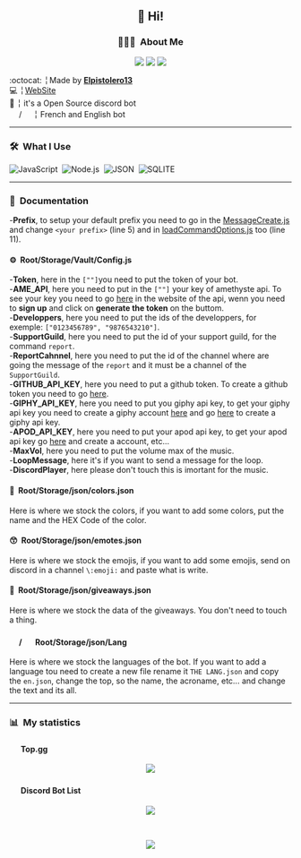 <h2 align="center">👋 Hi!</h2>
<h3 align="center"> 👨🏻‍💻 &nbsp;About Me</h3>
<p align="center">
<a href="https://discord.gg/R39FrwyZ7w"><img src="https://img.shields.io/badge/discord-join-5865F2?style=for-the-badge&logo=discord&logoColor=white"></a>
  <img src="https://img.shields.io/github/stars/Elpistolero131/UtilityBot.svg?style=for-the-badge"/> 
<img src="https://img.shields.io/github/forks/Elpistolero131/UtilityBot.svg?style=for-the-badge"/></p>

 :octocat: ╎ Made by **[Elpistolero13](https://github.com/Elpistolero131)**<br>
 💻 ╎ [WebSite](https://www.utilitybot.ga)<br>
 📌 ╎ it's a Open Source discord bot<br>
 <img src="https://freesvg.org/img/frenchflagframed.png" height="17em"/>/<img src="https://freesvg.org/img/Flag_of_the_United_States.png" height="17em"/> ╎ French and English bot
  
-------

<h3> 🛠 &nbsp;What I Use </h3>

![JavaScript](https://img.shields.io/badge/-JavaScript-05122A?style=flat&logo=javascript)&nbsp;
![Node.js](https://img.shields.io/badge/-Node.js-05122A?style=flat&logo=node.js)&nbsp;
![JSON](https://img.shields.io/badge/-JSON-05122A?style=flat&logo=json)&nbsp;
![SQLITE](https://img.shields.io/badge/-SQLITE-05122A?style=flat&logo=json)&nbsp;

----

<h3> 📑 &nbsp;Documentation </h3>

   -**Prefix**, to setup your default prefix you need to go in the [MessageCreate.js](https://github.com/Elpistolero131/UtilityBot/blob/main/Root/Events/MessageCreate.js) and change `<your prefix>` (line 5) and in [loadCommandOptions.js](https://github.com/Elpistolero131/UtilityBot/blob/main/Root/Structures/CommandOptions/loadCommandOptions.js) too (line 11).
  
  <h4> ⚙️ &nbsp;Root/Storage/Vault/Config.js </h4>
  
   -**Token**, here in the `[""]`you need to put the token of your bot.<br>
   -**AME_API**, here you need to put in the `[""]` your key of amethyste api. To see your key you need to go [here](https://api.amethyste.moe/) in the website of the api, wenn you need to **sign up** and click on **generate the token** on the buttom.<br>
   -**Developpers**, here you need to put the ids of the developpers, for exemple: `["0123456789", "9876543210"]`.<br>
   -**SupportGuild**, here you need to put the id of your support guild, for the command `report`.<br>
   -**ReportCahnnel**, here you need to put the id of the channel where are going the message of the `report` and it must be a channel of the `SupportGuild`.<br>
   -**GITHUB_API_KEY**, here you need to put a github token. To create a github token you need to go [here](https://github.com/settings/tokens).<br>
   -**GIPHY_API_KEY**, here you need to put you giphy api key, to get your giphy api key you need to create a giphy account [here](https://giphy.com/login) and go [here](https://developers.giphy.com/dashboard/) to create a giphy api key.<br>
   -**APOD_API_KEY**, here you need to put your apod api key, to get your apod api key go [here](https://api.nasa.gov/) and create a account, etc...<br>
   -**MaxVol**, here you need to put the volume max of the music.<br>
   -**LoopMessage**, here it's if you want to send a message for the loop.<br>
   -**DiscordPlayer**, here please don't touch this is imortant for the music.
  
  <h4> 🎨 &nbsp;Root/Storage/json/colors.json </h4>
  
  Here is where we stock the colors, if you want to add some colors, put the name and the HEX Code of the color.
  
  <h4> 😙 &nbsp;Root/Storage/json/emotes.json </h4>
  
  Here is where we stock the emojis, if you want to add some emojis, send on discord in a channel `\:emoji:` and paste what is write.
  
  <h4> 🎉 &nbsp;Root/Storage/json/giveaways.json </h4>
  
  Here is where we stock the data of the giveaways. You don't need to touch a thing.
  
  <h4> <img src="https://freesvg.org/img/frenchflagframed.png" height="17em"/>/<img src="https://freesvg.org/img/Flag_of_the_United_States.png" height="17em"/> &nbsp;Root/Storage/json/Lang </h4>
  
  Here is where we stock the languages of the bot. If you want to add a language tou need to create a new file rename it `THE LANG.json` and copy the `en.json`, change the top, so the name, the acroname, etc... and change the text and its all.
  
  --------------

<h3> 📊 &nbsp;My statistics </h3>
<h4> <img src="https://top.gg/favicon.png" height="17em"/> Top.gg </h3>
<p align="center">
<a href="https://top.gg/bot/739863718547947652">
  <img src="https://top.gg/api/widget/739863718547947652.svg">
</a>
  </p>

<h4> <img src="https://discordbotlist.com/icon.png" height="17em"/> Discord Bot List </h4>
<p align="center">
<a href="https://discordbotlist.com/bots/739863718547947652">
  <img src="https://discordbotlist.com/api/v1/bots/739863718547947652/widget">
</a>
  </p>
<br>
<p align="center">
  <img src="https://img.shields.io/badge/version-2.1-05122A?style=for-the-badge">
</p>
